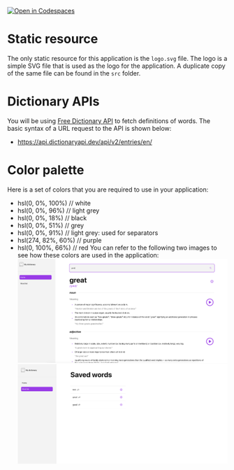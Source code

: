 [![Open in Codespaces](https://classroom.github.com/assets/launch-codespace-2972f46106e565e64193e422d61a12cf1da4916b45550586e14ef0a7c637dd04.svg)](https://classroom.github.com/open-in-codespaces?assignment_repo_id=15915773)
# Static resource
The only static resource for this application is the `logo.svg` file. The logo is a simple SVG file that is used as the logo for the application. 
A duplicate copy of the same file can be found in the `src` folder.
# Dictionary APIs
You will be using [Free Dictionary API](https://dictionaryapi.dev/) to fetch definitions of words.
The basic syntax of a URL request to the API is shown below:
* https://api.dictionaryapi.dev/api/v2/entries/en/<word>
# Color palette
Here is a set of colors that you are required to use in your application:
* hsl(0, 0%, 100%) // white
* hsl(0, 0%, 96%) // light grey
* hsl(0, 0%, 18%) // black
* hsl(0, 0%, 51%) // grey
* hsl(0, 0%, 91%) // light grey: used for separators
* hsl(274, 82%, 60%) // purple
* hsl(0, 100%, 66%) // red
You can refer to the following two images to see how these colors are used in the application:
![Color palette](./design/home.png)
![Color palette](./design/word-list.png)
